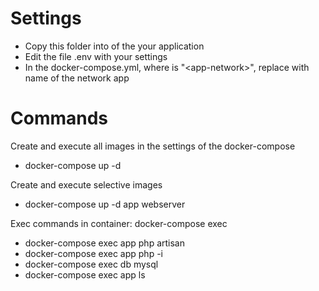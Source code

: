 # Settings
- Copy this folder into of the your application
- Edit the file .env with your settings
- In the docker-compose.yml, where is "\<app-network\>", replace with name of the network app

# Commands
Create and execute all images in the settings of the docker-compose
- docker-compose up -d

Create and execute selective images
- docker-compose up -d app webserver

Exec commands in container: docker-compose exec <name-container> <command>
- docker-compose exec app php artisan
- docker-compose exec app php -i
- docker-compose exec db mysql
- docker-compose exec app ls
